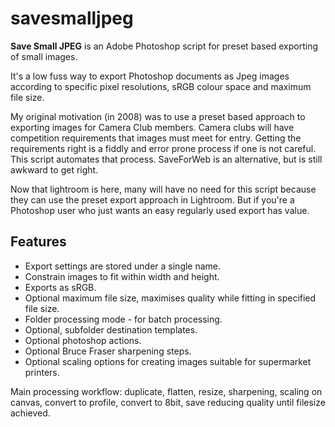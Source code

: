 # savesmalljpeg

**Save Small JPEG** is an Adobe Photoshop script for preset based exporting of small images.

It's a low fuss way to export Photoshop documents as Jpeg images according to specific pixel resolutions, sRGB colour space and maximum file size.

My original motivation (in 2008) was to use a preset based approach to exporting images for Camera Club members. Camera clubs will have competition requirements that images must meet for entry. Getting the requirements right is a fiddly and error prone process if one is not careful. This script automates that process.  SaveForWeb is an alternative, but is still awkward to get right.

Now that lightroom is here, many will have no need for this script because they can use the preset export approach in Lightroom.  But if you're a Photoshop user who just wants an easy regularly used export has value.

## Features

* Export settings are stored under a single name.
* Constrain images to fit within width and height.
* Exports as sRGB.
* Optional maximum file size, maximises quality while fitting in specified file size.
* Folder processing mode - for batch processing.
* Optional, subfolder destination templates.
* Optional photoshop actions.
* Optional Bruce Fraser sharpening steps.
* Optional scaling options for creating images suitable for supermarket printers.

Main processing workflow:  duplicate, flatten, resize, sharpening, scaling on canvas, convert to profile, convert to 8bit, save reducing quality until filesize achieved.